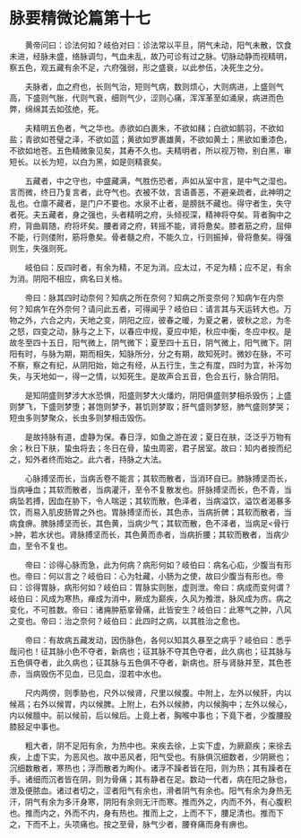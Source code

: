 # 脉要精微论篇第十七
　　黄帝问曰：诊法何如？岐伯对曰：诊法常以平旦，阴气未动，阳气未散，饮食未进，经脉未盛，络脉调匀，气血未乱，故乃可诊有过之脉。切脉动静而视精明，察五色，观五藏有余不足，六府强弱，形之盛衰，以此参伍，决死生之分。

　　夫脉者，血之府也，长则气治，短则气病，数则烦心，大则病进，上盛则气高，下盛则气胀，代则气衰，细则气少，涩则心痛，浑浑革至如涌泉，病进而色弊，绵绵其去如弦绝，死。

　　夫精明五色者，气之华也。赤欲如白裹朱，不欲如赭；白欲如鹅羽，不欲如盐；青欲如苍璧之泽，不欲如蓝；黄欲如罗裹雄黄，不欲如黄土；黑欲如重漆色，不欲如地苍。五色精微象见矣，其寿不久也。夫精明者，所以视万物，别白黑，审短长。以长为短，以白为黑，如是则精衰矣。

　　五藏者，中之守也，中盛藏满，气胜伤恐者，声如从室中言，是中气之湿也。言而微，终日乃复言者，此夺气也。衣被不敛，言语善恶，不避亲疏者，此神明之乱也。仓廪不藏者，是门户不要也。水泉不止者，是膀胱不藏也。得守者生，失守者死。夫五藏者，身之强也，头者精明之府，头倾视深，精神将夺矣。背者胸中之府，背曲肩随，府将坏矣。腰者肾之府，转摇不能，肾将惫矣。膝者筋之府，屈伸不能，行则偻附，筋将惫矣。骨者髓之府，不能久立，行则振掉，骨将惫矣。得强则生，失强则死。

　　岐伯曰：反四时者，有余为精，不足为消。应太过，不足为精；应不足，有余为消。阴阳不相应，病名曰关格。

　　帝曰：脉其四时动奈何？知病之所在奈何？知病之所变奈何？知病乍在内奈何？知病乍在外奈何？请问此五者，可得闻乎？岐伯曰：请言其与天运转大也。万物之外，六合之内，天地之变，阴阳之应，彼春之暖，为夏之暑，彼秋之忿，为冬之怒，四变之动，脉与之上下，以春应中规，夏应中矩，秋应中衡，冬应中权。是故冬至四十五日，阳气微上，阴气微下；夏至四十五日，阴气微上，阳气微下。阴阳有时，与脉为期，期而相失，知脉所分，分之有期，故知死时。微妙在脉，不可不察，察之有纪，从阴阳始，始之有经，从五行生，生之有度，四时为宜，补泻勿失，与天地如一，得一之情，以知死生。是故声合五音，色合五行，脉合阴阳。

　　是知阴盛则梦涉大水恐惧，阳盛则梦大火燔灼，阴阳俱盛则梦相杀毁伤；上盛则梦飞，下盛则梦堕；甚饱则梦予，甚饥则梦取；肝气盛则梦怒，肺气盛则梦哭；短虫多则梦聚众，长虫多则梦相击毁伤。

　　是故持脉有道，虚静为保。春日浮，如鱼之游在波；夏日在肤，泛泛乎万物有余；秋日下肤，蛰虫将去；冬日在骨，蛰虫周密，君子居室。故曰：知内者按而纪之，知外者终而始之。此六者，持脉之大法。

　　心脉搏坚而长，当病舌卷不能言；其软而散者，当消环自已。肺脉搏坚而长，当病唾血；其软而散者，当病灌汗，至令不复散发也。肝脉搏坚而长，色不青，当病坠若搏，因血在胁下，令人喘逆；其软而散，色泽者，当病溢饮，溢饮者渴暴多饮，而易入肌皮肠胃之外也。胃脉搏坚而长，其色赤，当病折髀；其软而散者，当病食痹。脾脉搏坚而长，其色黄，当病少气；其软而散，色不泽者，当病足<骨行>肿，若水状也。肾脉搏坚而长，其色黄而赤者，当病折腰；其软而散者，当病少血，至令不复也。

　　帝曰：诊得心脉而急，此为何病？病形何如？岐伯曰：病名心疝，少腹当有形也。帝曰：何以言之？岐伯曰：心为牡藏，小肠为之使，故曰少腹当有形也。帝曰：诊得胃脉，病形何如？岐伯曰：胃脉实则胀，虚则泄。帝曰：病成而变何谓？岐伯曰：风成为寒热，瘅成为消中，厥成为巅疾，久风为飧泄，脉风成为疠。病之变化，不可胜数。帝曰：诸痈肿筋挛骨痛，此皆安生？岐伯曰：此寒气之肿，八风之变也。帝曰：治之奈何？岐伯曰：此四时之病，以其胜治之愈也。

　　帝曰：有故病五藏发动，因伤脉色，各何以知其久暴至之病乎？岐伯曰：悉乎哉问也！征其脉小色不夺者，新病也；征其脉不夺其色夺者，此久病也；征其脉与五色俱夺者，此久病也；征其脉与五色俱不夺者，新病也。肝与肾脉并至，其色苍赤，当病毁伤不见血，已见血，湿若中水也。

　　尺内两傍，则季胁也，尺外以候肾，尺里以候腹。中附上，左外以候肝，内以候鬲；右外以候胃，内以候脾。上附上，右外以候肺，内以候胸中；左外以候心，内以候膻中。前以候前，后以候后。上竟上者，胸喉中事也；下竟下者，少腹腰股膝胫足中事也。

　　粗大者，阴不足阳有余，为热中也。来疾去徐，上实下虚，为厥巅疾；来徐去疾，上虚下实，为恶风也。故中恶风者，阳气受也。有脉俱沉细数者，少阴厥也；沉细数散者，寒热也；浮而散者为眴仆。诸浮不躁者皆在阳，则为热；其有躁者在手。诸细而沉者皆在阴，则为骨痛；其有静者在足。数动一代者，病在阳之脉也，泄及便脓血。诸过者切之，涩者阳气有余也，滑者阴气有余也。阳气有余为身热无汗，阴气有余为多汗身寒，阴阳有余则无汗而寒。推而外之，内而不外，有心腹积也。推而内之，外而不内，身有热也。推而上之，上而不下，腰足清也。推而下之，下而不上，头项痛也。按之至骨，脉气少者，腰脊痛而身有痹也。
